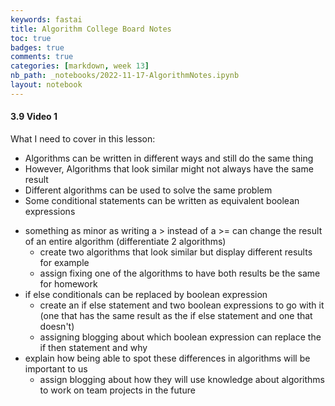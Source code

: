 ```yaml
---
keywords: fastai
title: Algorithm College Board Notes
toc: true 
badges: true
comments: true 
categories: [markdown, week 13]
nb_path: _notebooks/2022-11-17-AlgorithmNotes.ipynb
layout: notebook
---
```


<!--
#################################################
### THIS FILE WAS AUTOGENERATED! DO NOT EDIT! ###
#################################################
# file to edit: _notebooks/2022-11-17-AlgorithmNotes.ipynb
-->

<div class="container" id="notebook-container">
        
<div class="cell border-box-sizing text_cell rendered"><div class="inner_cell">
<div class="text_cell_render border-box-sizing rendered_html">
<h4 id="3.9-Video-1">3.9 Video 1<a class="anchor-link" href="#3.9-Video-1"> </a></h4><p>What I need to cover in this lesson:</p>
<ul>
<li>Algorithms can be written in different ways and still do the same thing</li>
<li>However, Algorithms that look similar might not always have the same result</li>
<li>Different algorithms can be used to solve the same problem</li>
<li>Some conditional statements can be written as equivalent boolean expressions</li>
</ul>

</div>
</div>
</div>
<div class="cell border-box-sizing text_cell rendered"><div class="inner_cell">
<div class="text_cell_render border-box-sizing rendered_html">
<ul>
<li>something as minor as writing a &gt; instead of a &gt;= can change the result of an entire algorithm (differentiate 2 algorithms)<ul>
<li>create two algorithms that look similar but display different results for example</li>
<li>assign fixing one of the algorithms to have both results be the same for homework</li>
</ul>
</li>
<li>if else conditionals can be replaced by boolean expression<ul>
<li>create an if else statement and two boolean expressions to go with it (one that has the same result as the if else statement and one that doesn't)</li>
<li>assigning blogging about which boolean expression can replace the if then statement and why</li>
</ul>
</li>
<li>explain how being able to spot these differences in algorithms will be important to us<ul>
<li>assign blogging about how they will use knowledge about algorithms to work on team projects in the future</li>
</ul>
</li>
</ul>

</div>
</div>
</div>
</div>
 

